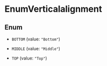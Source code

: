 

# EnumVerticalalignment

## Enum


* `BOTTOM` (value: `"Bottom"`)

* `MIDDLE` (value: `"Middle"`)

* `TOP` (value: `"Top"`)



